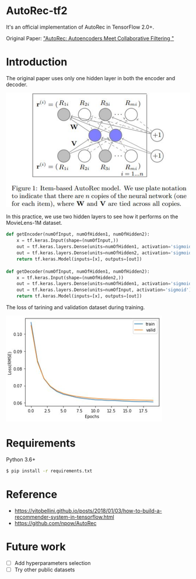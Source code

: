 # AutoRec-tf2
It's an official implementation of AutoRec in TensorFlow 2.0+.

Original Paper: ["AutoRec: Autoencoders Meet Collaborative Filtering
"](http://users.cecs.anu.edu.au/~u5098633/papers/www15.pdf)

# Introduction
The original paper uses only one hidden layer in both the encoder and decoder.

![Figure1](./images/Figure1.JPG)

In this practice, we use two hidden layers to see how it performs on the MovieLens-1M dataset.
```Python
def getEncoder(numOfInput, numOfHidden1, numOfHidden2):
    x = tf.keras.Input(shape=(numOfInput,))
    out = tf.keras.layers.Dense(units=numOfHidden1, activation='sigmoid') (x)
    out = tf.keras.layers.Dense(units=numOfHidden2, activation='sigmoid') (out)
    return tf.keras.Model(inputs=[x], outputs=[out])

def getDecoder(numOfInput, numOfHidden1, numOfHidden2):
    x = tf.keras.Input(shape=(numOfHidden2,))
    out = tf.keras.layers.Dense(units=numOfHidden1, activation='sigmoid') (x)
    out = tf.keras.layers.Dense(units=numOfInput, activation='sigmoid') (out)
    return tf.keras.Model(inputs=[x], outputs=[out])
```

The loss of tarining and validation dataset during training.

![Losses](./images/TrainValLosses.JPG)

# Requirements
Python 3.6+
```sh
$ pip install -r requirements.txt
```

# Reference
* https://vitobellini.github.io/posts/2018/01/03/how-to-build-a-recommender-system-in-tensorflow.html
* https://github.com/npow/AutoRec

# Future work
- [ ] Add hyperparameters selection
- [ ] Try other public datasets